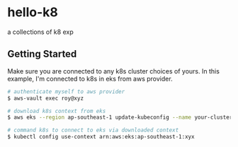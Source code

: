 # hello-k8
a collections of k8 exp


## Getting Started

Make sure you are connected to any k8s cluster choices of yours. In this example, I'm connected to k8s in eks from aws provider.
 
```sh
# authenticate myself to aws provider
$ aws-vault exec roy@xyz

# download k8s context from eks
$ aws eks --region ap-southeast-1 update-kubeconfig --name your-cluster-name

# command k8s to connect to eks via downloaded context
$ kubectl config use-context arn:aws:eks:ap-southeast-1:xyx
```